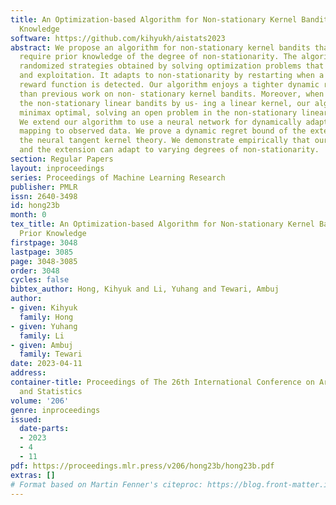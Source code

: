 ```yaml
---
title: An Optimization-based Algorithm for Non-stationary Kernel Bandits without Prior
  Knowledge
software: https://github.com/kihyukh/aistats2023
abstract: We propose an algorithm for non-stationary kernel bandits that does not
  require prior knowledge of the degree of non-stationarity. The algorithm follows
  randomized strategies obtained by solving optimization problems that balance exploration
  and exploitation. It adapts to non-stationarity by restarting when a change in the
  reward function is detected. Our algorithm enjoys a tighter dynamic regret bound
  than previous work on non- stationary kernel bandits. Moreover, when applied to
  the non-stationary linear bandits by us- ing a linear kernel, our algorithm is nearly
  minimax optimal, solving an open problem in the non-stationary linear bandit literature.
  We extend our algorithm to use a neural network for dynamically adapting the feature
  mapping to observed data. We prove a dynamic regret bound of the extension using
  the neural tangent kernel theory. We demonstrate empirically that our algorithm
  and the extension can adapt to varying degrees of non-stationarity.
section: Regular Papers
layout: inproceedings
series: Proceedings of Machine Learning Research
publisher: PMLR
issn: 2640-3498
id: hong23b
month: 0
tex_title: An Optimization-based Algorithm for Non-stationary Kernel Bandits without
  Prior Knowledge
firstpage: 3048
lastpage: 3085
page: 3048-3085
order: 3048
cycles: false
bibtex_author: Hong, Kihyuk and Li, Yuhang and Tewari, Ambuj
author:
- given: Kihyuk
  family: Hong
- given: Yuhang
  family: Li
- given: Ambuj
  family: Tewari
date: 2023-04-11
address:
container-title: Proceedings of The 26th International Conference on Artificial Intelligence
  and Statistics
volume: '206'
genre: inproceedings
issued:
  date-parts:
  - 2023
  - 4
  - 11
pdf: https://proceedings.mlr.press/v206/hong23b/hong23b.pdf
extras: []
# Format based on Martin Fenner's citeproc: https://blog.front-matter.io/posts/citeproc-yaml-for-bibliographies/
---
```


